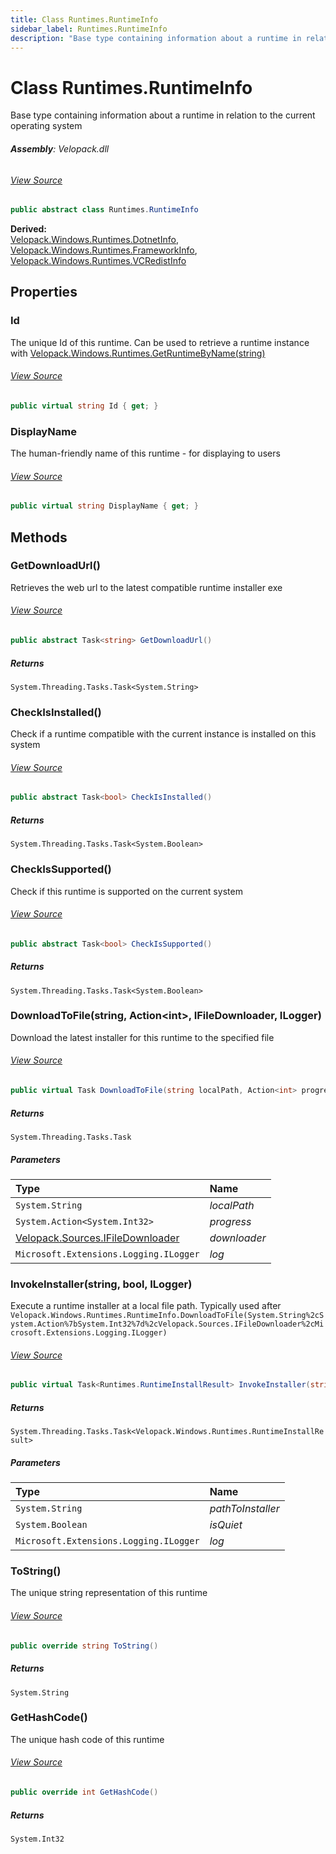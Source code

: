 ```yaml
---
title: Class Runtimes.RuntimeInfo
sidebar_label: Runtimes.RuntimeInfo
description: "Base type containing information about a runtime in relation to the current operating system"
---
```

# Class Runtimes.RuntimeInfo
Base type containing information about a runtime in relation to the current operating system

###### **Assembly**: Velopack.dll
###### [View Source](https://github.com/velopack/velopack.git/blob/master/src/Velopack/Windows/RuntimeInfo.cs#L46)
```csharp title="Declaration"
public abstract class Runtimes.RuntimeInfo
```
**Derived:**  
[Velopack.Windows.Runtimes.DotnetInfo](../Velopack.Windows/Runtimes.DotnetInfo), [Velopack.Windows.Runtimes.FrameworkInfo](../Velopack.Windows/Runtimes.FrameworkInfo), [Velopack.Windows.Runtimes.VCRedistInfo](../Velopack.Windows/Runtimes.VCRedistInfo)

## Properties
### Id
The unique Id of this runtime. Can be used to retrieve a runtime instance with [Velopack.Windows.Runtimes.GetRuntimeByName(string)](../Velopack.Windows/Runtimes#getruntimebynamestring)
###### [View Source](https://github.com/velopack/velopack.git/blob/master/src/Velopack/Windows/RuntimeInfo.cs#L49)
```csharp title="Declaration"
public virtual string Id { get; }
```
### DisplayName
The human-friendly name of this runtime - for displaying to users
###### [View Source](https://github.com/velopack/velopack.git/blob/master/src/Velopack/Windows/RuntimeInfo.cs#L52)
```csharp title="Declaration"
public virtual string DisplayName { get; }
```
## Methods
### GetDownloadUrl()
Retrieves the web url to the latest compatible runtime installer exe
###### [View Source](https://github.com/velopack/velopack.git/blob/master/src/Velopack/Windows/RuntimeInfo.cs#L65)
```csharp title="Declaration"
public abstract Task<string> GetDownloadUrl()
```

##### Returns

`System.Threading.Tasks.Task<System.String>`
### CheckIsInstalled()
Check if a runtime compatible with the current instance is installed on this system
###### [View Source](https://github.com/velopack/velopack.git/blob/master/src/Velopack/Windows/RuntimeInfo.cs#L68)
```csharp title="Declaration"
public abstract Task<bool> CheckIsInstalled()
```

##### Returns

`System.Threading.Tasks.Task<System.Boolean>`
### CheckIsSupported()
Check if this runtime is supported on the current system
###### [View Source](https://github.com/velopack/velopack.git/blob/master/src/Velopack/Windows/RuntimeInfo.cs#L72)
```csharp title="Declaration"
public abstract Task<bool> CheckIsSupported()
```

##### Returns

`System.Threading.Tasks.Task<System.Boolean>`
### DownloadToFile(string, Action&lt;int&gt;, IFileDownloader, ILogger)
Download the latest installer for this runtime to the specified file
###### [View Source](https://github.com/velopack/velopack.git/blob/master/src/Velopack/Windows/RuntimeInfo.cs#L76)
```csharp title="Declaration"
public virtual Task DownloadToFile(string localPath, Action<int> progress = null, IFileDownloader downloader = null, ILogger log = null)
```

##### Returns

`System.Threading.Tasks.Task`

##### Parameters

| Type | Name |
|:--- |:--- |
| `System.String` | *localPath* |
| `System.Action<System.Int32>` | *progress* |
| [Velopack.Sources.IFileDownloader](../Velopack.Sources/IFileDownloader) | *downloader* |
| `Microsoft.Extensions.Logging.ILogger` | *log* |

### InvokeInstaller(string, bool, ILogger)
Execute a runtime installer at a local file path. Typically used after `Velopack.Windows.Runtimes.RuntimeInfo.DownloadToFile(System.String%2cSystem.Action%7bSystem.Int32%7d%2cVelopack.Sources.IFileDownloader%2cMicrosoft.Extensions.Logging.ILogger)`
###### [View Source](https://github.com/velopack/velopack.git/blob/master/src/Velopack/Windows/RuntimeInfo.cs#L85)
```csharp title="Declaration"
public virtual Task<Runtimes.RuntimeInstallResult> InvokeInstaller(string pathToInstaller, bool isQuiet, ILogger log = null)
```

##### Returns

`System.Threading.Tasks.Task<Velopack.Windows.Runtimes.RuntimeInstallResult>`

##### Parameters

| Type | Name |
|:--- |:--- |
| `System.String` | *pathToInstaller* |
| `System.Boolean` | *isQuiet* |
| `Microsoft.Extensions.Logging.ILogger` | *log* |

### ToString()
The unique string representation of this runtime
###### [View Source](https://github.com/velopack/velopack.git/blob/master/src/Velopack/Windows/RuntimeInfo.cs#L109)
```csharp title="Declaration"
public override string ToString()
```

##### Returns

`System.String`
### GetHashCode()
The unique hash code of this runtime
###### [View Source](https://github.com/velopack/velopack.git/blob/master/src/Velopack/Windows/RuntimeInfo.cs#L112)
```csharp title="Declaration"
public override int GetHashCode()
```

##### Returns

`System.Int32`

